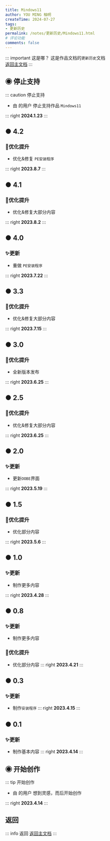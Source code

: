```yaml
---
title: Mindows11
author: YOU MING 柚明
createTime: 2024-07-27
tags:
- 更新历史
permalink: /notes/更新历史/Mindows11.html
# 评论功能
comments: false
---
```


::: important 这是哪？
这是作品文档的`更新历史`文档  
[返回主文档](/notes/Mindows11.html)
:::

## ◉ 停止支持
::: caution 停止支持
- 由 <Badge text="Youming 工作室" type="tip" /> 的用户 <Badge text="柚明" type="tip" /> 停止支持作品 `Mindows11`

::: right
**2024.1.23**
:::


## ● 4.2 <Badge text="正式版" type="tip" />
### 🚀优化提升

- 优化&修复 `PE安装程序`

::: right
**2023.8.7**
:::


## ● 4.1 <Badge text="正式版" type="tip" />
### 🚀优化提升

- 优化&修复大部分内容

::: right
**2023.8.2**
:::


## ● 4.0 <Badge text="正式版" type="tip" />
### ✨更新

- 重做 `PE安装程序`

::: right
**2023.7.22**
:::


## ● 3.3 <Badge text="正式版" type="tip" />
### 🚀优化提升

- 优化&修复大部分内容

::: right
**2023.7.15**
:::


## ● 3.0 <Badge text="正式版" type="tip" />
### 🚀优化提升

- 全新版本发布

::: right
**2023.6.25**
:::


## ● 2.5 <Badge text="正式版" type="tip" />
### 🚀优化提升

- 优化&修复大部分内容

::: right
**2023.6.25**
:::


## ● 2.0 <Badge text="正式版" type="tip" />
### ✨更新

- 更新`OOBE`界面

::: right
**2023.5.19**
:::


## ● 1.5 <Badge text="正式版" type="tip" />
### 🚀优化提升

- 优化部分内容

::: right
**2023.5.6**
:::


## ● 1.0 <Badge text="内测版" type="danger" />
### ✨更新

- 制作更多内容

::: right
**2023.4.28**
:::


## ● 0.8 <Badge text="内测版" type="danger" />
### ✨更新

- 制作更多内容

### 🚀优化提升

- 优化部分内容
::: right
**2023.4.21**
:::


## ● 0.3 <Badge text="内测版" type="danger" />
### ✨更新

- 制作`安装程序`
::: right
**2023.4.15**
:::


## ● 0.1 <Badge text="内测版" type="danger" />
### ✨更新

- 制作基本内容
::: right
**2023.4.14**
:::


## ◉ 开始创作
::: tip 开始创作
- 由 <Badge text="Youming 工作室" type="tip" /> 的用户 <Badge text="柚明" type="tip" /> 想到灵感，而后开始创作

::: right
**2023.4.14**
:::


## <Icon name="mingcute:back-line" color="currentColor" /> 返回
::: info 返回
[返回主文档](/notes/MC-鼠标指针.html)
:::